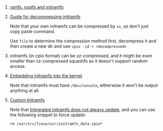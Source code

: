  1. [ramfs, rootfs and initramfs](https://www.kernel.org/doc/Documentation/filesystems/ramfs-rootfs-initramfs.txt)
 2. [Guide for decompressing initramfs](https://superuser.com/questions/734124/need-to-uncompress-the-initramfs-file)
    
    Note that your own initramfs can be compressed by `xz`, so don't just copy paste command.
    
    Use `file` to determine the compression method first, decompress it and then create a new dir and use `cpio -id < <decompressed>`
 3. initramfs (in cpio format) can be xz-compressed, and it might be even smaller than xz-compressed squashfs as it doesn't support random access.
 4. [Embedding initramfs into the kernel](https://wiki.gentoo.org/wiki/Custom_Initramfs#Embedding_into_the_Kernel)
    
    Note that initramfs must have `/dev/console`, eitherwise it won't be output anything at all.
 5. [Custom Initramfs](https://wiki.gentoo.org/wiki/Custom_Initramfs)
    
    Note that [Integrated initramfs does not always update](https://wiki.gentoo.org/wiki/Custom_Initramfs#Integrated_initramfs_does_not_always_update), and you can
    use the following snippet to force update:
    
    ```
    rm /usr/src/linux/usr/initramfs_data.cpio*
    ```
